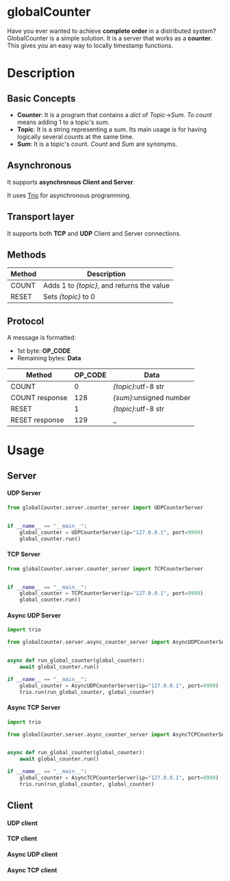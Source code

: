 # globalCounter
Have you ever wanted to achieve **complete order** in a distributed system? GlobalCounter is a simple solution. It is a server that works as a **counter**. This gives you an easy way to locally timestamp functions.

# Description
## Basic Concepts
- **Counter**: It is a program that contains a *dict* of *Topic*->*Sum*. *To count* means adding 1 to a topic's sum. 
- **Topic**: It is a string representing a sum. Its main usage is for having logically several *count*s at the same time.
- **Sum**: It is a topic's count. *Count* and *Sum* are synonyms.

## Asynchronous
It supports **asynchronous Client and Server**. 

It uses [Trio](https://github.com/python-trio/trio) for asynchronous programming.

## Transport layer
It supports both **TCP** and **UDP** Client and Server connections.

## Methods
|Method|Description|
|---|----|
|COUNT|Adds 1 to *{topic}*, and returns the value|
|RESET|Sets *{topic}* to 0|

## Protocol
A message is formatted: 
- 1st byte: **OP_CODE**
- Remaining bytes: **Data**
 

|Method|OP_CODE|Data|
|---|---|---|
|COUNT|0|*{topic}*:utf-8 str|
|COUNT response|128|*{sum}*:unsigned number|
|RESET|1|*{topic}*:utf-8 str|
|RESET response|129|_|

# Usage

## Server
#### UDP Server
```python
from globalCounter.server.counter_server import UDPCounterServer


if __name__ == "__main__":
    global_counter = UDPCounterServer(ip="127.0.0.1", port=9999)
    global_counter.run()
```

#### TCP Server
```python
from globalCounter.server.counter_server import TCPCounterServer


if __name__ == "__main__":
    global_counter = TCPCounterServer(ip="127.0.0.1", port=9999)
    global_counter.run()
```

#### Async UDP Server
```python
import trio

from globalCounter.server.async_counter_server import AsyncUDPCounterServer


async def run_global_counter(global_counter):
    await global_counter.run()

if __name__ == "__main__":
    global_counter = AsyncUDPCounterServer(ip="127.0.0.1", port=9999)
    trio.run(run_global_counter, global_counter)
```

#### Async TCP Server
```python
import trio

from globalCounter.server.async_counter_server import AsyncTCPCounterServer


async def run_global_counter(global_counter):
    await global_counter.run()

if __name__ == "__main__":
    global_counter = AsyncTCPCounterServer(ip="127.0.0.1", port=9999)
    trio.run(run_global_counter, global_counter)
```

## Client
#### UDP client

#### TCP client

#### Async UDP client

#### Async TCP client
